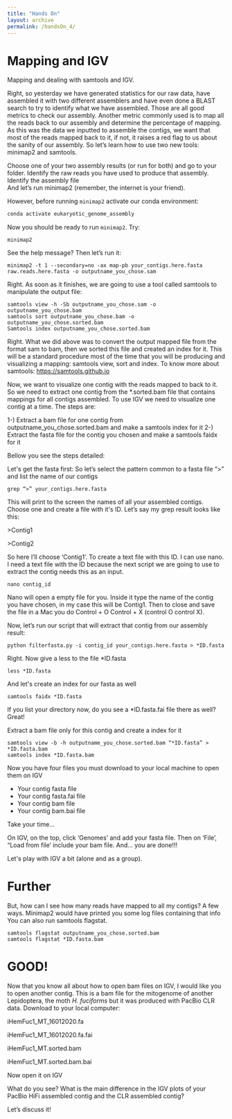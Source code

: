 ```yaml
---
title: "Hands On"
layout: archive
permalink: /handsOn_4/
---  
```


# Mapping and IGV

Mapping and dealing with samtools and IGV.

Right, so yesterday we have generated statistics for our raw data, have assembled it with two different assemblers and have even done a BLAST search to try to identify what we have assembled. Those are all good metrics to check our assembly. Another metric commonly used is to map all the reads back to our assembly and determine the percentage of mapping. As this was the data we inputted to assemble the contigs, we want that most of the reads mapped back to it, if not, it raises a red flag to us about the sanity of our assembly. So let’s learn how to use two new tools: minimap2 and samtools.

Choose one of your two assembly results (or run for both) and go to your folder. Identify the raw reads you have used to produce that assembly. Identify the assembly file  
And let’s run minimap2 (remember, the internet is your friend).

However, before running `minimap2` activate our conda environment:  

```bash
conda activate eukaryotic_genome_assembly
```

Now you should be ready to run `minimap2`. Try:

```console  
minimap2
```  

See the help message? Then let’s run it:

```console  
minimap2 -t 1 --secondary=no -ax map-pb your_contigs.here.fasta raw.reads.here.fasta -o outputname_you_chose.sam
```  

Right. As soon as it finishes, we are going to use a tool called samtools to manipulate the output file:

```console  
samtools view -h -Sb outputname_you_chose.sam -o outputname_you_chose.bam
samtools sort outputname_you_chose.bam -o outputname_you_chose.sorted.bam
Samtools index outputname_you_chose.sorted.bam
``` 
Right. What we did above was to convert the output mapped file from the format sam to bam, then we sorted this file and created an index for it. This will be a standard procedure most of the time that you will be producing and visualizing a mapping: samtools view, sort and index.
To know more about samtools: https://samtools.github.io

Now, we want to visualize one contig with the reads mapped to back to it. So we need to extract one contig from the \*.sorted.bam file that contains mappings for all contigs assembled. To use IGV we need to visualize one contig at a time. The steps are:

1-) Extract a bam file for one contig from outputname_you_chose.sorted.bam and make a samtools index for it
2-) Extract the fasta file for the contig you chosen and make a samtools faidx for it

Bellow you see the steps detailed:

Let's get the fasta first:
So let’s select the pattern common to a fasta file “>” and list the name of our contigs

```console  
grep “>” your_contigs.here.fasta 
```  

This will print to the screen the names of all your assembled contigs. Choose one and create a file with it's ID. Let’s say my grep result looks like this:

\>Contig1

\>Contig2

So here I’ll choose ‘Contig1’. To create a text file with this ID. I can use nano. I need a text file with the ID because the next script we are going to use to extract the contig needs this as an input. 

```console  
nano contig_id
```  

Nano will open a empty file for you. Inside it type the name of the contig you have chosen, in my case this will be Contig1. Then to close and save the file in a Mac you do Control + O Control + X (control O control X).

Now, let’s run our script that will extract that contig from our assembly result:

```console  
python filterfasta.py -i contig_id your_contigs.here.fasta > *ID.fasta
```  

Right. Now give a less to the file *ID.fasta

```console  
less *ID.fasta
``` 
And let's create an index for our fasta as well

```console  
samtools faidx *ID.fasta
``` 

If you list your directory now, do you see a \*ID.fasta.fai file there as well? Great!

Extract a bam file only for this contig and create a index for it

```console  
samtools view -b -h outputname_you_chose.sorted.bam “*ID.fasta” > *ID.fasta.bam
samtools index *ID.fasta.bam
``` 

Now you have four files you must download to your local machine to open them on IGV

* Your contig fasta file
* Your contig fasta.fai file
* Your contig bam file
* Your contig bam.bai file

Take your time…

On IGV, on the top, click ‘Genomes’ and add your fasta file. Then on ‘File’, “Load from file’ include your bam file. And… you are done!!!

Let's play with IGV a bit (alone and as a group).

# Further

But, how can I see how many reads have mapped to all my contigs? 
A few ways.
Minimap2 would have printed you some log files containing that info
You can also run samtools flagstat.

```console  
samtools flagstat outputname_you_chose.sorted.bam
samtools flagstat *ID.fasta.bam
``` 

# GOOD!


Now that you know all about how to open bam files on IGV, I would like you to open another contig. This is a bam file for the mitogenome of another Lepidoptera, the moth *H. fuciforms* but it was produced with PacBio CLR data. Download to your local computer:

iHemFuc1_MT_16012020.fa

iHemFuc1_MT_16012020.fa.fai

iHemFuc1_MT.sorted.bam

iHemFuc1_MT.sorted.bam.bai

Now open it on IGV

What do you see? What is the main difference in the IGV plots of your PacBio HiFi assembled contig and the CLR assembled contig?

Let’s discuss it!

